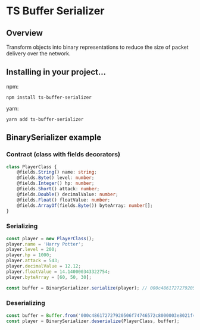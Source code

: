 # TS Buffer Serializer

## Overview
Transform objects into binary representations to reduce the size of packet delivery over the network.


## Installing in your project...
npm:
```
npm install ts-buffer-serializer
```
yarn:
```
yarn add ts-buffer-serializer
```

## BinarySerializer example
### Contract (class with fields decorators)
```ts
class PlayerClass {
    @fields.String() name: string;
    @fields.Byte() level: number;
    @fields.Integer() hp: number;
    @fields.Short() attack: number;
    @fields.Double() decimalValue: number;
    @fields.Float() floatValue: number;
    @fields.ArrayOf(fields.Byte()) byteArray: number[];
}
```

### Serializing
```ts
const player = new PlayerClass();
player.name = 'Harry Potter';
player.level = 200;
player.hp = 1000;
player.attack = 543;
player.decimalValue = 12.12;
player.floatValue = 14.140000343322754;
player.byteArray = [60, 50, 30];

const buffer = BinarySerializer.serialize(player); // 000c486172727920506f74746572c8000003e8021f40283d70a3d70a3d41623d7100033c321e
```

### Deserializing
```ts
const buffer = Buffer.from('000c486172727920506f74746572c8000003e8021f40283d70a3d70a3d41623d7100033c321e', 'hex');
const player = BinarySerializer.deserialize(PlayerClass, buffer);
```